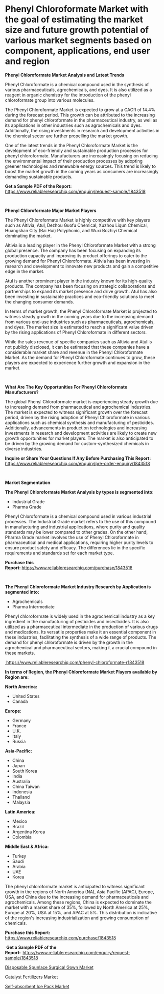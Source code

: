 <p><h1>Phenyl Chloroformate Market with the goal of estimating the market size and future growth potential of various market segments based on component, applications, end user and region</h1></p><p><strong>Phenyl Chloroformate Market Analysis and Latest Trends</strong></p>
<p><p>Phenyl Chloroformate is a chemical compound used in the synthesis of various pharmaceuticals, agrochemicals, and dyes. It is also utilized as a reagent in organic chemistry for the introduction of the phenyl chloroformate group into various molecules.</p><p>The Phenyl Chloroformate Market is expected to grow at a CAGR of 14.4% during the forecast period. This growth can be attributed to the increasing demand for phenyl chloroformate in the pharmaceutical industry, as well as its applications in other industries such as agrochemicals and dyes. Additionally, the rising investments in research and development activities in the chemical sector are further propelling the market growth.</p><p>One of the latest trends in the Phenyl Chloroformate Market is the development of eco-friendly and sustainable production processes for phenyl chloroformate. Manufacturers are increasingly focusing on reducing the environmental impact of their production processes by adopting greener technologies and renewable energy sources. This trend is likely to boost the market growth in the coming years as consumers are increasingly demanding sustainable products.</p></p>
<p><strong>Get a Sample PDF of the Report:&nbsp;</strong> <a href="https://www.reliableresearchiq.com/enquiry/request-sample/1843518">https://www.reliableresearchiq.com/enquiry/request-sample/1843518</a></p>
<p>&nbsp;</p>
<p><strong>Phenyl Chloroformate Major Market Players</strong></p>
<p><p>The Phenyl Chloroformate Market is highly competitive with key players such as Altivia, Atul, Dezhou Guofu Chemical, Xuzhou Liqun Chemical, Huangshan City (Bai Hui) Polyphonic, and Wuxi Bozhiyi Chemical dominating the market. </p><p>Altivia is a leading player in the Phenyl Chloroformate Market with a strong global presence. The company has been focusing on expanding its production capacity and improving its product offerings to cater to the growing demand for Phenyl Chloroformate. Altivia has been investing in research and development to innovate new products and gain a competitive edge in the market.</p><p>Atul is another prominent player in the industry known for its high-quality products. The company has been focusing on strategic collaborations and partnerships to expand its market presence and drive growth. Atul has also been investing in sustainable practices and eco-friendly solutions to meet the changing consumer demands.</p><p>In terms of market growth, the Phenyl Chloroformate Market is projected to witness steady growth in the coming years due to the increasing demand from various end-use industries such as pharmaceuticals, agrochemicals, and dyes. The market size is estimated to reach a significant value driven by the rising applications of Phenyl Chloroformate in different sectors.</p><p>While the sales revenue of specific companies such as Altivia and Atul is not publicly disclosed, it can be estimated that these companies have a considerable market share and revenue in the Phenyl Chloroformate Market. As the demand for Phenyl Chloroformate continues to grow, these players are expected to experience further growth and expansion in the market.</p></p>
<p>&nbsp;</p>
<p><strong>What Are The Key Opportunities For Phenyl Chloroformate Manufacturers?</strong></p>
<p><p>The global Phenyl Chloroformate market is experiencing steady growth due to increasing demand from pharmaceutical and agrochemical industries. The market is expected to witness significant growth over the forecast period, driven by the rising adoption of Phenyl Chloroformate in various applications such as chemical synthesis and manufacturing of pesticides. Additionally, advancements in production technologies and increasing investments in research and development activities are likely to create new growth opportunities for market players. The market is also anticipated to be driven by the growing demand for custom-synthesized chemicals in diverse industries.</p></p>
<p><strong>Inquire or Share Your Questions If Any Before Purchasing This Report:</strong> <a href="https://www.reliableresearchiq.com/enquiry/pre-order-enquiry/1843518">https://www.reliableresearchiq.com/enquiry/pre-order-enquiry/1843518</a></p>
<p>&nbsp;</p>
<p><strong>Market Segmentation</strong></p>
<p><strong>The Phenyl Chloroformate Market Analysis by types is segmented into:</strong></p>
<p><ul><li>Industrial Grade</li><li>Pharma Grade</li></ul></p>
<p><p>Phenyl Chloroformate is a chemical compound used in various industrial processes. The Industrial Grade market refers to the use of this compound in manufacturing and industrial applications, where purity and quality standards may be lower compared to other grades. On the other hand, Pharma Grade market involves the use of Phenyl Chloroformate in pharmaceutical and medical applications, requiring higher purity levels to ensure product safety and efficacy. The differences lie in the specific requirements and standards set for each market type.</p></p>
<p><strong>Purchase this Report:&nbsp;</strong><a href="https://www.reliableresearchiq.com/purchase/1843518">https://www.reliableresearchiq.com/purchase/1843518</a></p>
<p>&nbsp;</p>
<p><strong>The Phenyl Chloroformate Market Industry Research by Application is segmented into:</strong></p>
<p><ul><li>Agrochemicals</li><li>Pharma Intermediate</li></ul></p>
<p><p>Phenyl chloroformate is widely used in the agrochemical industry as a key ingredient in the manufacturing of pesticides and insecticides. It is also utilized as a pharmaceutical intermediate in the production of various drugs and medications. Its versatile properties make it an essential component in these industries, facilitating the synthesis of a wide range of products. The demand for phenyl chloroformate is driven by the growth in the agrochemical and pharmaceutical sectors, making it a crucial compound in these markets.</p></p>
<p><a href="https://www.reliableresearchiq.com/phenyl-chloroformate-r1843518">&nbsp;https://www.reliableresearchiq.com/phenyl-chloroformate-r1843518</a></p>
<p><strong>In terms of Region, the Phenyl Chloroformate Market Players available by Region are:</strong></p>
<p>
    <p> <strong> North America: </strong>
        <ul>
            <li>United States</li>
            <li>Canada</li>
        </ul>
        </p> 
    <p> <strong> Europe: </strong>
        <ul>
            <li>Germany</li>
            <li>France</li>
            <li>U.K.</li>
            <li>Italy</li>
            <li>Russia</li>
        </ul>
        </p> 
    <p> <strong> Asia-Pacific: </strong>
        <ul>
            <li>China</li>
            <li>Japan</li>
            <li>South Korea</li>
            <li>India</li>
            <li>Australia</li>
            <li>China Taiwan</li>
            <li>Indonesia</li>
            <li>Thailand</li>
            <li>Malaysia</li>
        </ul>
        </p> 
    <p> <strong> Latin America: </strong>
        <ul>
            <li>Mexico</li>
            <li>Brazil</li>
            <li>Argentina Korea</li>
            <li>Colombia</li>
        </ul>
        </p> 
    <p> <strong> Middle East & Africa: </strong>
        <ul>
            <li>Turkey</li>
            <li>Saudi</li>
            <li>Arabia</li>
            <li>UAE</li>
            <li>Korea</li>
        </ul>
    </p>
    </p>
<p><p>The phenyl chloroformate market is anticipated to witness significant growth in the regions of North America (NA), Asia Pacific (APAC), Europe, USA, and China due to the increasing demand for pharmaceuticals and agrochemicals. Among these regions, China is expected to dominate the market with a market share of 35%, followed by North America at 25%, Europe at 20%, USA at 15%, and APAC at 5%. This distribution is indicative of the region's increasing industrialization and growing consumption of chemicals.</p></p>
<p><strong>Purchase this Report: </strong><a href="https://www.reliableresearchiq.com/purchase/1843518">https://www.reliableresearchiq.com/purchase/1843518</a></p>
<p>&nbsp;<strong>Get a Sample PDF of the Report:&nbsp;&nbsp;</strong><a href="https://www.reliableresearchiq.com/enquiry/request-sample/1843518">https://www.reliableresearchiq.com/enquiry/request-sample/1843518</a></p>
<p><strong></strong></p>
<p><p><a href="https://github.com/BraidenLucas2019/Market-Research-Report-List-1/blob/main/disposable-spunlace-surgical-gown-market.md">Disposable Spunlace Surgical Gown Market</a></p><p><a href="https://view.publitas.com/reportprime-1/deep-dive-into-the-catalyst-fertilizers-market-itstrends-market-segmentation-and-competitive-analysis/">Catalyst Fertilizers Market</a></p><p><a href="https://github.com/Gilanghao0/Market-Research-Report-List-1/blob/main/self-absorbent-ice-pack-market.md">Self-absorbent Ice Pack Market</a></p></p>